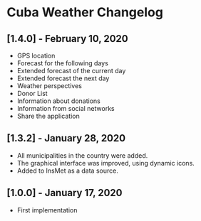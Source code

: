 # Cuba Weather Changelog

## [1.4.0] - February 10, 2020

* GPS location
* Forecast for the following days
* Extended forecast of the current day
* Extended forecast the next day
* Weather perspectives
* Donor List
* Information about donations
* Information from social networks
* Share the application

## [1.3.2] - January 28, 2020

* All municipalities in the country were added.
* The graphical interface was improved, using dynamic icons.
* Added to InsMet as a data source.

## [1.0.0] - January 17, 2020

* First implementation
